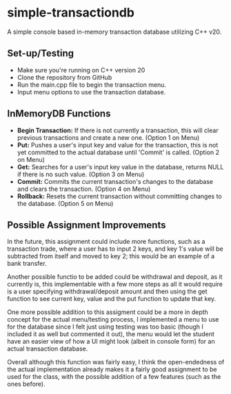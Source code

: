 # simple-transactiondb
A simple console based in-memory transaction database utilizing C++ v20.

## Set-up/Testing
- Make sure you're running on C++ version 20
- Clone the repository from GitHub
- Run the main.cpp file to begin the transaction menu.
- Input menu options to use the transaction database.

## InMemoryDB Functions
- **Begin Transaction:** If there is not currently a transaction, this will clear previous transactions and create a new one. (Option 1 on Menu)
- **Put:** Pushes a user's input key and value for the transaction, this is not yet committed to the actual database until 'Commit' is called. (Option 2 on Menu)
- **Get:** Searches for a user's input key value in the database, returns NULL if there is no such value. (Option 3 on Menu)
- **Commit:** Commits the current transaction's changes to the database and clears the transaction. (Option 4 on Menu)
- **Rollback:** Resets the current transaction without committing changes to the database. (Option 5 on Menu)

## Possible Assignment Improvements
In the future, this assignment could include more functions, such as a transaction trade, where a user has to input 2 keys, and key 1's value will be subtracted from itself and moved to key 2; this would be an example of a bank transfer. 

Another possible functio to be added could be withdrawal and deposit, as it currently is, this implementable with a few more steps as all it would require is a user specifying withdrawal/deposit amount and then using the get function to see current key, value and the put function to update that key. 

One more possible addition to this assigment could be a more in depth concept for the actual menu/testing process, I implemented a menu to use for the database since I felt just using testing was too basic (though I included it as well but commented it out), the menu would let the student have an easier view of how a UI might look (albeit in console form) for an actual transaction database. 

Overall although this function was fairly easy, I think the open-endedness of the actual implementation already makes it a fairly good assignment to be used for the class, with the possible addition of a few features (such as the ones before).
